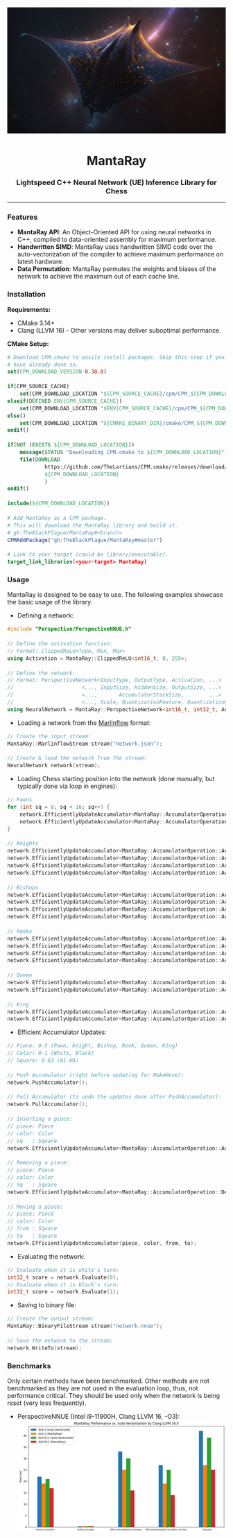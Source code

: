 <h1 align="center">
	<img
		width="550"
		alt="MantaRay Banner"
		src=".readme/main.png">
</h1>

<h1 align="center">
    MantaRay
</h1>
<h3 align="center">
	Lightspeed C++ Neural Network (UE) Inference Library for Chess
</h3>

---

### Features
- **MantaRay API**: An Object-Oriented API for using neural networks 
in C++, compiled to data-oriented assembly for maximum performance.
- **Handwritten SIMD**: MantaRay uses handwritten SIMD code over the
auto-vectorization of the compiler to achieve maximum performance on
latest hardware.
- **Data Permutation**: MantaRay permutes the weights and biases of the
network to achieve the maximum out of each cache line.

### Installation

**Requirements:**
- CMake 3.14+
- Clang (LLVM 16) - Other versions may deliver suboptimal performance.

**CMake Setup:**
```cmake
# Download CPM.cmake to easily install packages. Skip this step if you
# have already done so.
set(CPM_DOWNLOAD_VERSION 0.38.0)

if(CPM_SOURCE_CACHE)
    set(CPM_DOWNLOAD_LOCATION "${CPM_SOURCE_CACHE}/cpm/CPM_${CPM_DOWNLOAD_VERSION}.cmake")
elseif(DEFINED ENV{CPM_SOURCE_CACHE})
    set(CPM_DOWNLOAD_LOCATION "$ENV{CPM_SOURCE_CACHE}/cpm/CPM_${CPM_DOWNLOAD_VERSION}.cmake")
else()
    set(CPM_DOWNLOAD_LOCATION "${CMAKE_BINARY_DIR}/cmake/CPM_${CPM_DOWNLOAD_VERSION}.cmake")
endif()

if(NOT (EXISTS ${CPM_DOWNLOAD_LOCATION}))
    message(STATUS "Downloading CPM.cmake to ${CPM_DOWNLOAD_LOCATION}")
    file(DOWNLOAD 
            https://github.com/TheLartians/CPM.cmake/releases/download/v${CPM_DOWNLOAD_VERSION}/CPM.cmake
            ${CPM_DOWNLOAD_LOCATION}
            )
endif()

include(${CPM_DOWNLOAD_LOCATION})

# Add MantaRay as a CPM package. 
# This will download the MantaRay library and build it.
# gh:TheBlackPlague/MantaRay#<branch>
CPMAddPackage("gh:TheBlackPlague/MantaRay#master")

# Link to your target (could be library/executable).
target_link_libraries(<your-target> MantaRay)
```

### Usage

MantaRay is designed to be easy to use. The following examples showcase
the basic usage of the library. 

- Defining a network:
```cpp
#include "Perspective/PerspectiveNNUE.h"

// Define the activation function:
// Format: ClippedReLU<Type, Min, Max>
using Activation = MantaRay::ClippedReLU<int16_t, 0, 255>;

// Define the network:
// Format: PerspectiveNetwork<InputType, OutputType, Activation, ...>
//                      <..., InputSize, HiddenSize, OutputSize, ...>
//                      <...,       AccumulatorStackSize,        ...>
//                      <..., Scale, QuantizationFeature, QuantizationOutput>
using NeuralNetwork = MantaRay::PerspectiveNetwork<int16_t, int32_t, Activation, 768, 256, 1, 512, 400, 255, 64>;
```

- Loading a network from the
[Marlinflow](https://github.com/dsekercioglu/marlinflow) format:
```cpp
// Create the input stream:
MantaRay::MarlinflowStream stream("network.json");

// Create & load the network from the stream:
NeuralNetwork network(stream);
```

- Loading Chess starting position into the network 
(done manually, but typically done via loop in engines):
```cpp
// Pawns
for (int sq = 8; sq < 16; sq++) {
    network.EfficientlyUpdateAccumulator<MantaRay::AccumulatorOperation::Activate>(0, 0, sq);
    network.EfficientlyUpdateAccumulator<MantaRay::AccumulatorOperation::Activate>(0, 1, sq ^ 56);
}

// Knights
network.EfficientlyUpdateAccumulator<MantaRay::AccumulatorOperation::Activate>(1, 0, 1);
network.EfficientlyUpdateAccumulator<MantaRay::AccumulatorOperation::Activate>(1, 0, 6);
network.EfficientlyUpdateAccumulator<MantaRay::AccumulatorOperation::Activate>(1, 1, 1 ^ 56);
network.EfficientlyUpdateAccumulator<MantaRay::AccumulatorOperation::Activate>(1, 1, 6 ^ 56);

// Bishops
network.EfficientlyUpdateAccumulator<MantaRay::AccumulatorOperation::Activate>(2, 0, 2);
network.EfficientlyUpdateAccumulator<MantaRay::AccumulatorOperation::Activate>(2, 0, 5);
network.EfficientlyUpdateAccumulator<MantaRay::AccumulatorOperation::Activate>(2, 1, 2 ^ 56);
network.EfficientlyUpdateAccumulator<MantaRay::AccumulatorOperation::Activate>(2, 1, 5 ^ 56);

// Rooks
network.EfficientlyUpdateAccumulator<MantaRay::AccumulatorOperation::Activate>(3, 0, 0);
network.EfficientlyUpdateAccumulator<MantaRay::AccumulatorOperation::Activate>(3, 0, 7);
network.EfficientlyUpdateAccumulator<MantaRay::AccumulatorOperation::Activate>(3, 1, 0 ^ 56);
network.EfficientlyUpdateAccumulator<MantaRay::AccumulatorOperation::Activate>(3, 1, 7 ^ 56);

// Queen
network.EfficientlyUpdateAccumulator<MantaRay::AccumulatorOperation::Activate>(4, 0, 3);
network.EfficientlyUpdateAccumulator<MantaRay::AccumulatorOperation::Activate>(4, 1, 3 ^ 56);

// King
network.EfficientlyUpdateAccumulator<MantaRay::AccumulatorOperation::Activate>(5, 0, 4);
network.EfficientlyUpdateAccumulator<MantaRay::AccumulatorOperation::Activate>(5, 1, 4 ^ 56);
```

- Efficient Accumulator Updates:
```cpp
// Piece: 0-5 (Pawn, Knight, Bishop, Rook, Queen, King)
// Color: 0-1 (White, Black)
// Square: 0-63 (A1-H8)

// Push Accumulator (right before updating for MakeMove):
network.PushAccumulator();

// Pull Accumulator (to undo the updates done after PushAccumulator):
network.PullAccumulator();

// Inserting a piece:
// piece: Piece
// color: Color
// sq   : Square
network.EfficientlyUpdateAccumulator<MantaRay::AccumulatorOperation::Activate  >(piece, color, sq);

// Removing a piece:
// piece: Piece
// color: Color
// sq   : Square
network.EfficientlyUpdateAccumulator<MantaRay::AccumulatorOperation::Deactivate>(piece, color, sq);

// Moving a piece:
// piece: Piece
// color: Color
// from : Square
// to   : Square
network.EfficientlyUpdateAccumulator(piece, color, from, to);
```

- Evaluating the network:
```cpp
// Evaluate when it is white's turn:
int32_t score = network.Evaluate(0);
// Evaluate when it is black's turn:
int32_t score = network.Evaluate(1);
```

- Saving to binary file:
```cpp
// Create the output stream:
MantaRay::BinaryFileStream stream("network.nnue");

// Save the network to the stream:
network.WriteTo(stream);
```

### Benchmarks
Only certain methods have been benchmarked. Other methods
are not benchmarked as they are not used in the evaluation loop, thus,
not performance critical. They should be used only when the network
is being reset (very less frequently).

- PerspectiveNNUE (Intel i9-11900H, Clang LLVM 16, -O3):
![Benchmark-01.png](.readme/benchmark01.png)